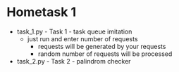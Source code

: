 # Hometask 1

- task_1.py - Task 1 - task queue imitation
    - just run and enter number of requests
        - requests will be generated by your requests
        - random number of requests will be processed
- task_2.py - Task 2 - palindrom checker